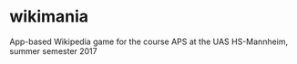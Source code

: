# wikimania
App-based Wikipedia game for the course APS at the UAS HS-Mannheim, summer semester 2017
